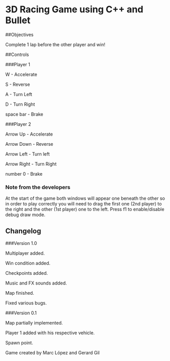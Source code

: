 # 3D Racing Game using C++ and Bullet

##Objectives

Complete 1 lap before the other player and win!

##Controls

###Player 1

W - Accelerate

S - Reverse

A - Turn Left

D - Turn Right

space bar - Brake

###Player 2

Arrow Up - Accelerate

Arrow Down - Reverse

Arrow Left - Turn left

Arrow Right - Turn Right

number 0 - Brake

### Note from the developers
At the start of the game both windows will appear one beneath the other so in order to play correctly you will need to drag the first one (2nd player) to the right and the other (1st player) one to the left.
Press f1 to enable/disable debug draw mode.

## Changelog

###Version 1.0

Multiplayer added.

Win condition added.

Checkpoints added.

Music and FX sounds added.

Map finished.

Fixed various bugs.

###Version 0.1

Map partially implemented.

Player 1 added with his respective vehicle.

Spawn point.


Game created by Marc López and Gerard Gil
